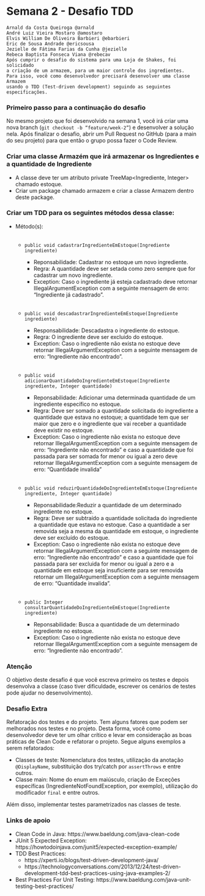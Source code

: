 # Semana 2 - Desafio TDD

```
Arnald da Costa Queiroga @arnald
André Luiz Vieira Mostaro @amostaro
Elvis William De Oliveira Barbieri @ebarbieri
Eric de Sousa Andrade @ericsousa
Jezielle de Fátima Farias da Cunha @jezielle
Rebeca Baptista Fonseca Viana @rebecav
Após cumprir o desafio do sistema para uma Loja de Shakes, foi solicidado 
a criação de um armazem, para um maior controle dos ingredientes.
Para isso, você como desenvolvedor precisará desenvolver uma classe Armazem 
usando o TDD (Test-driven development) seguindo as seguintes especificações.
```
<h3>Primeiro passo para a continuação do desafio</h3>
No mesmo projeto que foi desenvolvido na semana 1, você irá criar uma nova branch (<code>git checkout -b “feature/week-2”</code>) e desenvolver a solução nela. Após finalizar o desafio, abrir um Pull Request no GitHub (para a main do seu projeto) para que então o grupo possa fazer o Code Review.
<br>

<h3>Criar uma classe Armazém que irá armazenar os Ingredientes e a quantidade de Ingrediente</h3>
<ul>
    <li>A classe deve ter um atributo private TreeMap&lt;Ingrediente, Integer&gt; chamado estoque.</li>
    <li>Criar um package chamado armazem e criar a classe Armazem dentro deste package.</li>
</ul>

<h3>Criar um TDD para os seguintes métodos dessa classe:</h3>
<ul>
    <li>Método(s):</li>
    <br>
    <ul>
        <li><code>public void cadastrarIngredienteEmEstoque(Ingrediente ingrediente)</code></li>
        <ul>
            <li>Reponsabilidade: Cadastrar no estoque um novo ingrediente. </li>
<li> Regra: A quantidade deve ser setada como zero sempre que for cadastrar um novo ingrediente. </li>
<li> Exception: Caso o ingrediente já esteja cadastrado deve retornar IllegalArgumentException com a seguinte mensagem de erro: “Ingrediente já cadastrado”.</li>
        </ul>
    </ul>
    <ul><br>
        <li><code>public void descadastrarIngredienteEmEstoque(Ingrediente ingrediente)</code></li>
        <ul>
            <li>Responsabilidade: Descadastra o ingrediente do estoque.</li>
<li> Regra: O ingrediente deve ser excluido do estoque. </li>
<li> Exception: Caso o ingrediente não exista no estoque deve retornar IllegalArgumentException com a seguinte mensagem de erro: “Ingrediente não encontrado”.</li>
        </ul>
    </ul>
    <ul><br>
        <li><code>public void adicionarQuantidadeDoIngredienteEmEstoque(Ingrediente ingrediente, Integer quantidade) </code></li>
        <ul>
            <li>Reponsabilidade: Adicionar uma determinada quantidade de um ingrediente específico no estoque.</li>
<li> Regra: Deve ser somado a quantidade solicitada do ingrediente a quantidade que estava no estoque; a quantidade tem que ser maior que zero e o ingrediente que vai receber a quantidade deve existir no estoque.</li>
<li> Exception: Caso o ingrediente não exista no estoque deve retornar IllegalArgumentException com a seguinte mensagem de erro: “Ingrediente não encontrado” e caso a quantidade que foi passada para ser somada for menor ou igual a zero deve retornar IllegalArgumentException com a seguinte mensagem de erro: “Quantidade invalida” </li>
        </ul>
    </ul>
    <ul><br>
        <li><code>public void reduzirQuantidadeDoIngredienteEmEstoque(Ingrediente ingrediente, Integer quantidade)</code></li>
        <ul>
            <li>Reponsabilidade:Reduzir a quantidade de um determinado ingrediente no estoque. </li>
            <li> Regra: Deve ser subtraído a quantidade solicitada do ingrediente a quantidade que estava no estoque. Caso a quantidade a ser removida seja a mesma da quantidade em estoque, o ingrediente deve ser excluído do estoque.</li>
            <li> Exception: Caso o ingrediente não exista no estoque deve retornar IllegalArgumentException com a seguinte mensagem de erro: “Ingrediente não encontrado” e caso a quantidade que foi passada para ser excluida for menor ou igual a zero e a quantidade em estoque seja insuficiente para ser removida retornar um IllegalArgumentException com a seguinte mensagem de erro: “Quantidade invalida”.</li>
         </ul>
	</ul>
    <ul><br>
        <li><code>public Integer consultarQuantidadeDoIngredienteEmEstoque(Ingrediente ingrediente)</code></li>
        <ul>
            <li>Reponsabilidade: Busca a quantidade de um determinado ingrediente no estoque. </li>
<li> Exception: Caso o ingrediente não exista no estoque deve retornar IllegalArgumentException com a seguinte mensagem de erro: “Ingrediente não encontrado”. </li>
        </ul>
    </ul>
</ul>

<h3>Atenção</h3>
O objetivo deste desafio é que você escreva primeiro os testes e depois desenvolva a classe (caso tiver dificuldade, escrever os cenários de testes pode ajudar no desenvolvimento).

<h3>Desafio Extra</h3>
Refatoração dos testes e do projeto. Tem alguns fatores que podem ser melhorados nos testes e no projeto. Desta forma, você como desenvolvedor deve ter um olhar crítico e levar em consideração as boas práticas de Clean Code e refatorar o projeto. Segue alguns exemplos a serem refatorados: 
<ul>
	<li>Classes de teste: Nomenclatura dos testes, utilização da anotação <code>@DisplayName</code>, substituição dos try/catch por <code>assertThrows</code> e entre outros. </li>
<li>Classe main: Nome do enum em maiúsculo, criação de Exceções específicas (IngredienteNotFoundException, por exemplo), utilização do modificador <code>final</code> e entre outros. </li>
</ul>
Além disso, implementar testes parametrizados nas classes de teste.


<h3>Links de apoio</h3>

 <ul>
	<li>Clean Code in Java: https://www.baeldung.com/java-clean-code </li>
            <li>JUnit 5 Expected Exception: https://howtodoinjava.com/junit5/expected-exception-example/
</li>
<li>TDD Best Practices: 
<ul>
<li>https://xperti.io/blogs/test-driven-development-java/</li>
<li>https://technologyconversations.com/2013/12/24/test-driven-development-tdd-best-practices-using-java-examples-2/</li>
</ul>
</li>
<li>Best Practices For Unit Testing: https://www.baeldung.com/java-unit-testing-best-practices/</li>

</ul>
